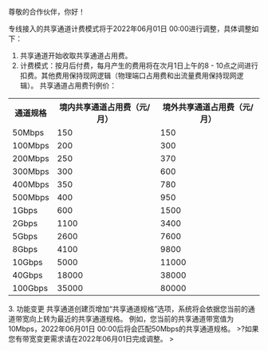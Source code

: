 尊敬的合作伙伴，你好！

专线接入的共享通道计费模式将于2022年06月01日 00:00进行调整，具体调整如下：
1. 共享通道开始收取共享通道占用费。
2. 计费模式：按月后付费，每月产生的费用将在次月1日上午的8 - 10点之间进行扣费。其他费用保持现网逻辑（物理端口占用费和出流量费用保持现网逻辑）。
共享通道占用费刊例价：
<table>
<tr>
<th>通道规格</th>
<th>境内共享通道占用费（元/月）</th>
<th>境外共享通道占用费（元/月）</th>
</tr>
<tr>
<td>50Mbps</td>
<td>150</td>
<td>150</td>
</tr>
<tr>
<td>100Mbps</td>
<td>200</td>
<td>300</td>
</tr>
<tr>
<td>200Mbps</td>
<td>250</td>
<td>370</td>
</tr>
<tr>
<td>300Mbps</td>
<td>300</td>
<td>600</td>
</tr>
<tr>
<td>400Mbps</td>
<td>350</td>
<td>780</td>
</tr>
<tr>
<td>500Mbps</td>
<td>400</td>
<td>950</td>
</tr>
<tr>
<td>1Gbps</td>
<td>600</td>
<td>1500</td>
</tr>
<tr>
<td>2Gbps</td>
<td>1100</td>
<td>3400</td>
</tr>
<tr>
<td>5Gbps</td>
<td>2600</td>
<td>7600</td>
</tr>
<tr>
<td>8Gbps</td>
<td>4100</td>
<td>9800</td>
</tr>
<tr>
<td>10Gbps</td>
<td>5000</td>
<td>11000</td>
</tr>
<tr>
<td>40Gbps</td>
<td>18000</td>
<td>38000</td>
</tr>
<tr>
<td>100Gbps</td>
<td>35000</td>
<td>80000</td>
</tr>
</table>
3. 功能变更
共享通道创建页增加“共享通道规格”选项，系统将会依据您当前的通道带宽向上转为最近的共享通道规格。
例如，您当前的共享通道带宽值为10Mbps，2022年06月01日 00:00后将会匹配50Mbps的共享通道规格。
>?如果您有带宽变更需求请在2022年06月01日完成调整。
>
